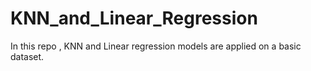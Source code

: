 # KNN_and_Linear_Regression
In this repo , KNN and Linear regression models are applied on a basic dataset.
